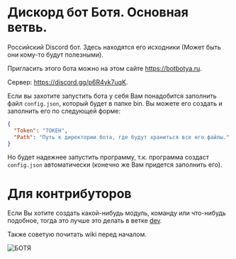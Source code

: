 
# Дискорд бот Ботя. Основная ветвь.

Российский Discord бот. Здесь находятся его исходники (Может быть они кому-то будут полезными).

Пригласить этого бота можно на этом сайте https://botbotya.ru.

Сервер: https://discord.gg/p6R4yk7uqK.

Если вы захотите запустить бота у себя Вам понадобится заполнить файл `config.json`, который будет в папке bin. Вы можете его создать и заполнить его по следующей форме:
```json
{
  "Token": "ТОКЕН",
  "Path": "Путь к директории бота, где будут храниться все его файлы."
}
```
Но будет надежнее запустить программу, т.к. программа создаст `config.json` автоматически (конечно же Вам придется заполнить его).

# Для контрибуторов

Если Вы хотите создать какой-нибудь модуль, команду или что-нибудь подобное, тогда это лучше это делать в ветке [dev](https://github.com/DenchickPenchick/BotBotya/tree/dev).

Также советую почитать wiki перед началом.

![БОТЯ](https://botbotya.ru/botsite/Images/BotAvatar.ico)
